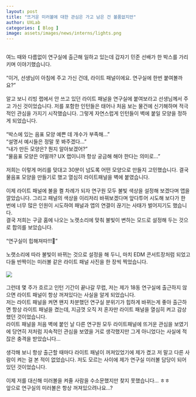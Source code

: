 ```yaml
---
layout: post
title: "뜨거운 미러볼에 대한 관심은 가고 남은 건 볼품없지만"
author: UXLab
categories: [ Blog ]
image: assets/images/news/interns/lights.png
---
```

<br>
여느 때와 다름없이 연구실에 출근해 일하고 있는데 갑자기 민준 선배가 한 박스를 가리키며 이야기했습니다.<br>
<br>
“이거, 선생님이 아침에 주고 가신 건데, 라이트 패널이에요. 연구실에 한번 붙여볼까요?”<br>
<br>
알고 보니 리빙 랩에서 안 쓰고 있던 라이트 패널을 연구실에 붙여보라고  선생님께서 주고 가신 것이었습니다. 저를 포함한 인턴들은 태어나 처음 보는 물건에 신기해하며 적극적인 관심을 가지기 시작했습니다. 그렇게 자연스럽게 인턴들이 벽에 붙일 모양을 정하게 되었습니다. <br>
<br>
“박스에 있는 음표 모양 예쁜 데 개수가 부족해...”<br>
“설명서 예시들은 정말 못 봐주겠다...”<br>
“내가 만든 모양은? 뭔지 알아보겠어?”<br>
“물음표 모양은 어떨까? UX 랩이니까 항상 궁금해 해야 한다는 의미로...”<br>
<br>
저희는 이렇게 머리를 맞대고 30분이 넘도록 어떤 모양으로 만들지 고민했습니다. 결국 물음표 모양을 만들기로 했고 열심히 라이트패널을 벽에 붙였습니다.<br>
<br>
이제 라이트 패널에 불을 켤 차례가 되자 연구원 모두 불빛 색상을 설정해 보겠다며 앱을 깔았습니다. 그리고 패널의 색상을 이리저리 바꿔보겠다며 앞다투어 시도해 보다가 한 번에 너무 많은 인원이 시도하여 패널과 앱의 연결이 끊기는 사태가 벌어지기도 했습니다. <br>
결국 저희는 구글 홈에 나오는 노랫소리에 맞춰 불빛이 변하는 모드로 설정해 두는 것으로 합의를 보았습니다.<br>
<br>
“연구실이 힙해져따!!!💓”<br>
<br>
노랫소리에 따라 불빛이 바뀌는 것으로 설정을 해 두니, 마치 EDM 콘서트장처럼 되었고 다들 반짝이는 미러볼 같은 라이트 패널 사진을 한 장씩 찍었습니다.<br>
<br>
<img src="{{site.baseurl}}/assets/images/news/interns/lights.png">
<br><br>
그런데 몇 주가 흐르고 인턴 기간이 끝나갈 무렵, 저는 제가 18동 연구실에 출근하지 않으면 라이트 패널이 항상 꺼져있다는 사실을 알게 되었습니다. <br>
저는 라이트 패널을 켜면 왠지 차분했던 연구실 분위기가 힙하게 바뀌는게 좋아 출근하면 항상 라이트 패널을 켰는데, 지금껏 오직 저 혼자만 라이트 패널을 열심히 켜고 감상했던 것이었습니다. <br>
라이트 패널을 처음 벽에 붙인 날 다른 연구원 모두 라이트패널에 뜨거운 관심을 보였기에 당연히 저처럼 지속적인 관심을 보였을 거로 생각했지만 그게 아니었다는 사실에 적잖은 충격을 받았습니다...<br>
<br>
생각해 보니 항상 출근할 때마다 라이트 패널이 꺼져있었기에 제가 켰고 저 말고 다른 사람이 켜는 걸 본 적이 없었습니다. 저도 모르는 사이에 제가 연구실 미러볼 담당이 되어있던 것이었습니다.<br>
<br>
이제 저를 대신해 미러볼을 켜줄 사람을 수소문했지만 찾지 못했습니다… ㅎㅎ<br>
앞으로 연구실의 미러볼은 항상 꺼져있으려나요…?<br>
<br>
